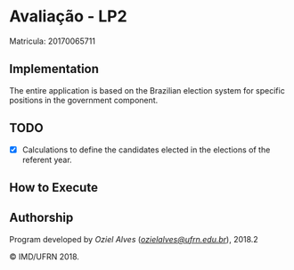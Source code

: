 # Avaliação - LP2 
Matricula: 20170065711

## Implementation
The entire application is based on the Brazilian election system for specific positions in the government component.

## TODO

- [x] Calculations to define the candidates elected in the elections of the referent year.

## How to Execute


## Authorship

Program developed by _Oziel Alves_ (*ozielalves@ufrn.edu.br*), 2018.2

&copy; IMD/UFRN 2018.
